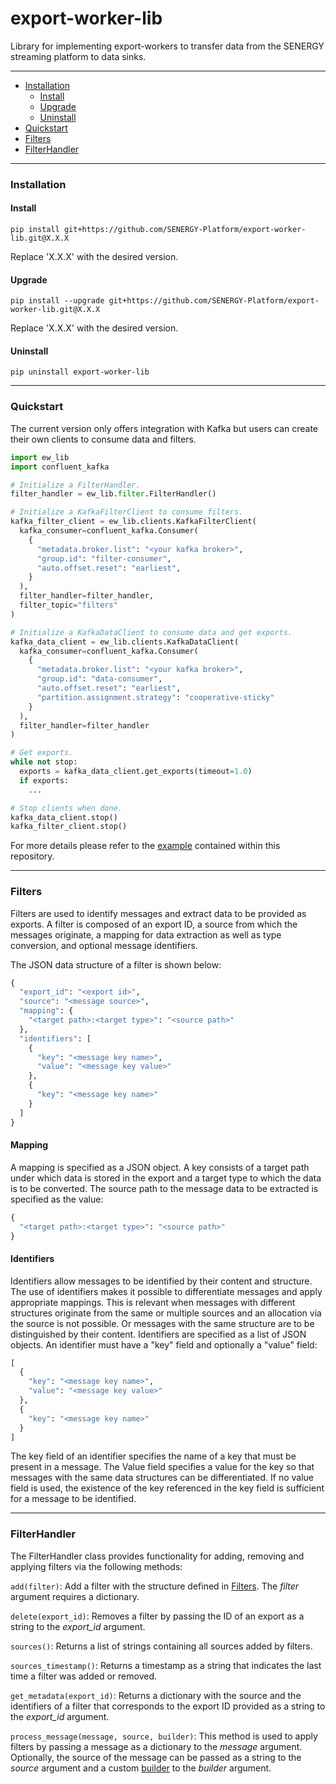 export-worker-lib
================

Library for implementing export-workers to transfer data from the SENERGY streaming platform to data sinks.

----------

+ [Installation](#installation)
  + [Install](#install)
  + [Upgrade](#Upgrade)
  + [Uninstall](#uninstall)
+ [Quickstart](#quickstart)
+ [Filters](#filters)
+ [FilterHandler](#filterhandler)

----------

### Installation

#### Install

`pip install git+https://github.com/SENERGY-Platform/export-worker-lib.git@X.X.X`

Replace 'X.X.X' with the desired version.

#### Upgrade

`pip install --upgrade git+https://github.com/SENERGY-Platform/export-worker-lib.git@X.X.X`

Replace 'X.X.X' with the desired version.

#### Uninstall

`pip uninstall export-worker-lib`

---

### Quickstart

The current version only offers integration with Kafka but users can create their own clients to consume data and filters.

```python
import ew_lib
import confluent_kafka

# Initialize a FilterHandler.
filter_handler = ew_lib.filter.FilterHandler()

# Initialize a KafkaFilterClient to consume filters.
kafka_filter_client = ew_lib.clients.KafkaFilterClient(
  kafka_consumer=confluent_kafka.Consumer(
    {
      "metadata.broker.list": "<your kafka broker>",
      "group.id": "filter-consumer",
      "auto.offset.reset": "earliest",
    }
  ),
  filter_handler=filter_handler,
  filter_topic="filters"
)

# Initialize a KafkaDataClient to consume data and get exports.
kafka_data_client = ew_lib.clients.KafkaDataClient(
  kafka_consumer=confluent_kafka.Consumer(
    {
      "metadata.broker.list": "<your kafka broker>",
      "group.id": "data-consumer",
      "auto.offset.reset": "earliest",
      "partition.assignment.strategy": "cooperative-sticky"
    }
  ),
  filter_handler=filter_handler
)

# Get exports.
while not stop:
  exports = kafka_data_client.get_exports(timeout=1.0)
  if exports:
    ...

# Stop clients when done.
kafka_data_client.stop()
kafka_filter_client.stop()
```

For more details please refer to the [example](https://github.com/SENERGY-Platform/export-worker-lib/tree/master/example) contained within this repository.

---

### Filters

Filters are used to identify messages and extract data to be provided as exports.
A filter is composed of an export ID, a source from which the messages originate, a mapping for data extraction as well as type conversion, and optional message identifiers.

The JSON data structure of a filter is shown below:

```python
{
  "export_id": "<export id>",
  "source": "<message source>",
  "mapping": {
    "<target path>:<target type>": "<source path>"
  },
  "identifiers": [
    {
      "key": "<message key name>",
      "value": "<message key value>"
    },
    {
      "key": "<message key name>"
    }
  ]
}
```

#### Mapping

A mapping is specified as a JSON object. A key consists of a target path under which data is stored in the export and a target type to which the data is to be converted. 
The source path to the message data to be extracted is specified as the value:

```python
{
  "<target path>:<target type>": "<source path>"
}
```

#### Identifiers

Identifiers allow messages to be identified by their content and structure. 
The use of identifiers makes it possible to differentiate messages and apply appropriate mappings.
This is relevant when messages with different structures originate from the same or multiple sources and an allocation via the source is not possible. 
Or messages with the same structure are to be distinguished by their content.
Identifiers are specified as a list of JSON objects. An identifier must have a "key" field and optionally a "value" field:

```python
[
  {
    "key": "<message key name>",
    "value": "<message key value>"
  },
  {
    "key": "<message key name>"
  }
]
```

The key field of an identifier specifies the name of a key that must be present in a message.
The Value field specifies a value for the key so that messages with the same data structures can be differentiated.
If no value field is used, the existence of the key referenced in the key field is sufficient for a message to be identified.

---

### FilterHandler

The FilterHandler class provides functionality for adding, removing and applying filters via the following methods:

`add(filter)`: Add a filter with the structure defined in [Filters](#filters). The _filter_ argument requires a dictionary.

`delete(export_id)`: Removes a filter by passing the ID of an export as a string to the _export_id_ argument.

`sources()`: Returns a list of strings containing all sources added by filters.

`sources_timestamp()`: Returns a timestamp as a string that indicates the last time a filter was added or removed.

`get_metadata(export_id)`: Returns a dictionary with the source and the identifiers of a filter that corresponds to the export ID provided as a string to the _export_id_ argument.

`process_message(message, source, builder)`: This method is used to apply filters by passing a message as a dictionary to the _message_ argument. Optionally, the source of the message can be passed as a string to the _source_ argument and a custom [builder](builders) to the _builder_ argument.
